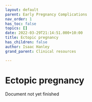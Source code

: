```yaml
---
layout: default
parent: Early Pregnancy Complications
nav_order: 1
has_toc: false
topics: []
date: 2022-03-29T21:14:51.000+10:00
title: Ectopic pregnancy
has_children: false
author: Isaac Hanley
grand_parent: Clinical resources

---
```

# Ectopic pregnancy

Document not yet finished